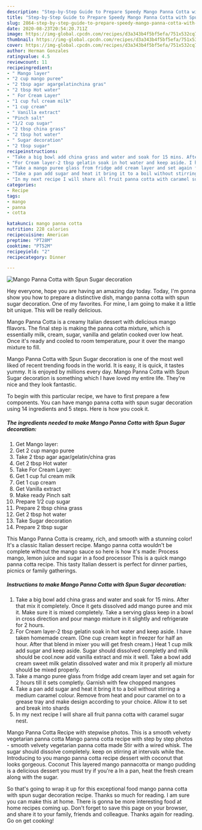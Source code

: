```yaml
---
description: "Step-by-Step Guide to Prepare Speedy Mango Panna Cotta with Spun Sugar decoration"
title: "Step-by-Step Guide to Prepare Speedy Mango Panna Cotta with Spun Sugar decoration"
slug: 2864-step-by-step-guide-to-prepare-speedy-mango-panna-cotta-with-spun-sugar-decoration
date: 2020-08-23T20:54:20.711Z
image: https://img-global.cpcdn.com/recipes/d3a343b4f5bf5efa/751x532cq70/mango-panna-cotta-with-spun-sugar-decoration-recipe-main-photo.jpg
thumbnail: https://img-global.cpcdn.com/recipes/d3a343b4f5bf5efa/751x532cq70/mango-panna-cotta-with-spun-sugar-decoration-recipe-main-photo.jpg
cover: https://img-global.cpcdn.com/recipes/d3a343b4f5bf5efa/751x532cq70/mango-panna-cotta-with-spun-sugar-decoration-recipe-main-photo.jpg
author: Herman Gonzales
ratingvalue: 4.5
reviewcount: 11
recipeingredient:
- " Mango layer"
- "2 cup mango puree"
- "2 tbsp agar agargelatinchina gras"
- "2 tbsp Hot water"
- " For Cream Layer"
- "1 cup ful cream milk"
- "1 cup cream"
- " Vanilla extract"
- "Pinch salt"
- "1/2 cup sugar"
- "2 tbsp china grass"
- "2 tbsp hot water"
- " Sugar decoration"
- "2 tbsp sugar"
recipeinstructions:
- "Take a big bowl add china grass and water and soak for 15 mins. After that mix it completely. Once it gets dissolved add mango puree and mix it. Make sure it is mixed completely. Take a serving glass keep in a bowl in cross direction and pour mango mixture in it slightly and refrigerate for 2 hours."
- "For Cream layer-2 tbsp gelatin soak in hot water and keep aside. I have taken homemade cream. (One cup cream kept in freezer for half an hour. After that blend in mixer you will get fresh cream.) Heat 1 cup milk add sugar and keep aside. Sugar should dissolved completly and milk should be cool.now add vanilla extract and mix it well. Take a bowl add cream sweet milk gelatin dissolved water and mix it properly all mixture should be mixed properly."
- "Take a mango puree glass from fridge add cream layer and set again for 2 hours till it sets completly. Garnish with few chopped mangoes"
- "Take a pan add sugar and heat it bring it to a boil without stirring a medium caramel colour. Remove from heat and pour caramel on to a grease tray and make design according to your choice. Allow it to set and break into shards"
- "In my next recipe I will share all fruit panna cotta with caramel sugar nest."
categories:
- Recipe
tags:
- mango
- panna
- cotta

katakunci: mango panna cotta 
nutrition: 228 calories
recipecuisine: American
preptime: "PT28M"
cooktime: "PT52M"
recipeyield: "2"
recipecategory: Dinner

---
```



![Mango Panna Cotta with Spun Sugar decoration](https://img-global.cpcdn.com/recipes/d3a343b4f5bf5efa/751x532cq70/mango-panna-cotta-with-spun-sugar-decoration-recipe-main-photo.jpg)

Hey everyone, hope you are having an amazing day today. Today, I'm gonna show you how to prepare a distinctive dish, mango panna cotta with spun sugar decoration. One of my favorites. For mine, I am going to make it a little bit unique. This will be really delicious.

Mango Panna Cotta is a creamy Italian dessert with delicious mango fllavors. The final step is making the panna cotta mixture, which is essentially milk, cream, sugar, vanilla and gelatin cooked over low heat. Once it&#39;s ready and cooled to room temperature, pour it over the mango mixture to fill.

Mango Panna Cotta with Spun Sugar decoration is one of the most well liked of recent trending foods in the world. It is easy, it is quick, it tastes yummy. It is enjoyed by millions every day. Mango Panna Cotta with Spun Sugar decoration is something which I have loved my entire life. They're nice and they look fantastic.


To begin with this particular recipe, we have to first prepare a few components. You can have mango panna cotta with spun sugar decoration using 14 ingredients and 5 steps. Here is how you cook it.

<!--inarticleads1-->

##### The ingredients needed to make Mango Panna Cotta with Spun Sugar decoration:

1. Get  Mango layer:
1. Get 2 cup mango puree
1. Take 2 tbsp agar agar/gelatin/china gras
1. Get 2 tbsp Hot water
1. Take  For Cream Layer:
1. Get 1 cup ful cream milk
1. Get 1 cup cream
1. Get  Vanilla extract
1. Make ready Pinch salt
1. Prepare 1/2 cup sugar
1. Prepare 2 tbsp china grass
1. Get 2 tbsp hot water
1. Take  Sugar decoration
1. Prepare 2 tbsp sugar


This Mango Panna Cotta is creamy, rich, and smooth with a stunning color! It&#39;s a classic Italian dessert recipe. Mango panna cotta wouldn&#39;t be complete without the mango sauce so here is how it&#39;s made: Process mango, lemon juice and sugar in a food processor This is a quick mango panna cotta recipe. This tasty Italian dessert is perfect for dinner parties, picnics or family gatherings. 

<!--inarticleads2-->

##### Instructions to make Mango Panna Cotta with Spun Sugar decoration:

1. Take a big bowl add china grass and water and soak for 15 mins. After that mix it completely. Once it gets dissolved add mango puree and mix it. Make sure it is mixed completely. Take a serving glass keep in a bowl in cross direction and pour mango mixture in it slightly and refrigerate for 2 hours.
1. For Cream layer-2 tbsp gelatin soak in hot water and keep aside. I have taken homemade cream. (One cup cream kept in freezer for half an hour. After that blend in mixer you will get fresh cream.) Heat 1 cup milk add sugar and keep aside. Sugar should dissolved completly and milk should be cool.now add vanilla extract and mix it well. Take a bowl add cream sweet milk gelatin dissolved water and mix it properly all mixture should be mixed properly.
1. Take a mango puree glass from fridge add cream layer and set again for 2 hours till it sets completly. Garnish with few chopped mangoes
1. Take a pan add sugar and heat it bring it to a boil without stirring a medium caramel colour. Remove from heat and pour caramel on to a grease tray and make design according to your choice. Allow it to set and break into shards
1. In my next recipe I will share all fruit panna cotta with caramel sugar nest.


Mango Panna Cotta Recipe with stepwise photos. This is a smooth velvety vegetarian panna cotta Mango panna cotta recipe with step by step photos - smooth velvety vegetarian panna cotta made Stir with a wired whisk. The sugar should dissolve completely. keep on stirring at intervals while the. Introducing to you mango panna cotta recipe dessert with coconut that looks gorgeous. Coconut This layered mango pannacotta or mango pudding is a delicious dessert you must try if you&#39;re a In a pan, heat the fresh cream along with the sugar. 

So that's going to wrap it up for this exceptional food mango panna cotta with spun sugar decoration recipe. Thanks so much for reading. I am sure you can make this at home. There is gonna be more interesting food at home recipes coming up. Don't forget to save this page on your browser, and share it to your family, friends and colleague. Thanks again for reading. Go on get cooking!
